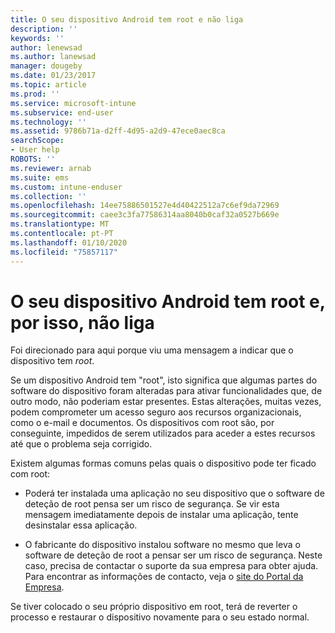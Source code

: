 ```yaml
---
title: O seu dispositivo Android tem root e não liga
description: ''
keywords: ''
author: lenewsad
ms.author: lanewsad
manager: dougeby
ms.date: 01/23/2017
ms.topic: article
ms.prod: ''
ms.service: microsoft-intune
ms.subservice: end-user
ms.technology: ''
ms.assetid: 9786b71a-d2ff-4d95-a2d9-47ece0aec8ca
searchScope:
- User help
ROBOTS: ''
ms.reviewer: arnab
ms.suite: ems
ms.custom: intune-enduser
ms.collection: ''
ms.openlocfilehash: 14ee75886501527e4d40422512a7c6ef9da72969
ms.sourcegitcommit: caee3c3fa77586314aa8040b0caf32a0527b669e
ms.translationtype: MT
ms.contentlocale: pt-PT
ms.lasthandoff: 01/10/2020
ms.locfileid: "75857117"
---
```

# <a name="your-android-device-is-rooted-so-you-cant-connect"></a>O seu dispositivo Android tem root e, por isso, não liga

Foi direcionado para aqui porque viu uma mensagem a indicar que o dispositivo tem _root_.

Se um dispositivo Android tem "root", isto significa que algumas partes do software do dispositivo foram alteradas para ativar funcionalidades que, de outro modo, não poderiam estar presentes. Estas alterações, muitas vezes, podem comprometer um acesso seguro aos recursos organizacionais, como o e-mail e documentos. Os dispositivos com root são, por conseguinte, impedidos de serem utilizados para aceder a estes recursos até que o problema seja corrigido.  

Existem algumas formas comuns pelas quais o dispositivo pode ter ficado com root:

- Poderá ter instalada uma aplicação no seu dispositivo que o software de deteção de root pensa ser um risco de segurança. Se vir esta mensagem imediatamente depois de instalar uma aplicação, tente desinstalar essa aplicação.

- O fabricante do dispositivo instalou software no mesmo que leva o software de deteção de root a pensar ser um risco de segurança. Neste caso, precisa de contactar o suporte da sua empresa para obter ajuda. Para encontrar as informações de contacto, veja o [site do Portal da Empresa](https://go.microsoft.com/fwlink/?linkid=2010980).

Se tiver colocado o seu próprio dispositivo em root, terá de reverter o processo e restaurar o dispositivo novamente para o seu estado normal.
